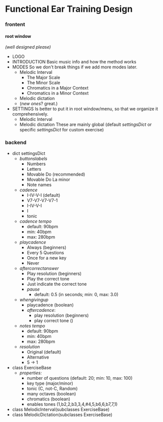 # Functional Ear Training Design

### frontent

#### root window

*(well designed please)*

* LOGO
* INTRODUCTION
  Basic music info and how the method works
* MODES
  So we don't break things if we add more modes later.
  * Melodic Interval
    * The Major Scale
    * The Minor Scale
    * Chromatics in a Major Context
    * Chromatics in a Minor Context
  * Melodic dictation
  * (*new ones*? great.)
* SETTINGS
  Is better to put it in root window/menu, so that we organize it comprehensively.
  * Melodic Interval
  * Melodic dictation
  These are mainly global (default *settingsDict* or specific *settingsDict* for custom exercise)

### backend

* dict settingsDict
  * *buttonslabels*
    * Numbers
    * Letters
    * Movable Do (recommended)
    * Movable Do La minor
    * Note names
  * *cadence*
    * I-IV-V-I (default)
    * V7-V7-V7-V7-1
    * I-IV-V-I
    * I
    * tonic
  * *cadence tempo*
    * default: 90bpm
    * min: 40bpm
    * max: 280bpm
  * *playcadence*
    * Always (beginners)
    * Every 5 Questions
    * Once for a new key
    * Never
  * *aftercorrectanswer*
    * Play resolution (beginners)
    * Play the correct tone
    * Just indicate the correct tone
    * *pause*
      * default: 0.5 (in seconds; min: 0, max: 3.0)
  * *whengivingup*
    * playcadence  (boolean)
    * *aftercadence*:
      * play resolution (beginners)
      * play correct tone ()
  * *notes tempo*
    * default: 90bpm
    * min: 40bpm
    * max: 280bpm
  * *resolution*
    * Original (default)
    * Alternative
    * 5 -> 1  
* class ExerciseBase
  * *properties:*
    * number of questions (default: 20; min: 10, max: 100)
    * key type (major/minor)
    * tonic (C, not-C, Random)
    * many octaves (boolean)
    * chromatics (boolean)
    * enables tones (1,b2,2,b3,3,4,#4,5,b6,6,b7,7,1)
* class MelodicInterval(subclasses ExerciseBase)
* class MelodicDictation(subclasses ExerciseBase)
